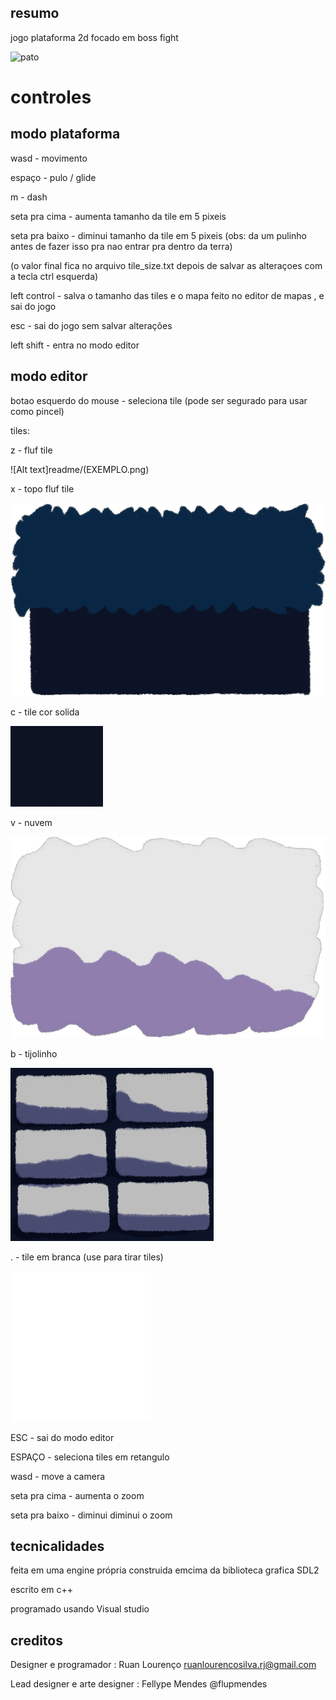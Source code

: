 ## resumo

jogo plataforma 2d focado em boss fight


![pato](https://github.com/tretake/jogo-do-pato/assets/76398734/867594cc-2673-4184-a21e-2c2c193d6459)



# controles

## modo plataforma

wasd - movimento

espaço - pulo / glide

m - dash

seta pra cima - aumenta tamanho da tile em 5 pixeis

seta pra baixo - diminui tamanho da tile em 5 pixeis (obs: da um pulinho antes de fazer isso pra nao entrar pra dentro da terra)

(o valor final fica no arquivo tile_size.txt depois de salvar as alteraçoes com a tecla ctrl esquerda)

left control - salva o tamanho das tiles e o mapa feito no editor de mapas , e sai do jogo

esc - sai do jogo sem salvar alterações

left shift - entra no modo editor

## modo editor

botao esquerdo do mouse - seleciona tile (pode ser segurado para usar como pincel)

tiles:

z - fluf tile

![Alt text]readme/(EXEMPLO.png)

x - topo fluf tile

![Alt text](readme/FlorestaNegraTilesetFrames6.png)

c - tile cor solida

![Alt text](readme/Full.png)

v - nuvem

![Alt text](readme/FlorestaNegraTilesetFrames10.png)

b - tijolinho

![Alt text](readme/tijolo.png)

. - tile em branca (use para tirar tiles)

![Alt text](readme/NADA.png)

ESC - sai do modo editor

ESPAÇO - seleciona tiles em retangulo

wasd - move a camera

seta pra cima - aumenta o zoom

seta pra baixo - diminui diminui o zoom

## tecnicalidades

feita em uma engine própria construida emcima da biblioteca grafica SDL2

escrito em c++

programado usando Visual studio

## creditos

Designer e programador : Ruan Lourenço ruanlourencosilva.rj@gmail.com

Lead designer e arte designer : Fellype Mendes @flupmendes

